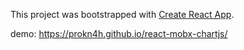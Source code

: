 This project was bootstrapped with [Create React App](https://github.com/facebook/create-react-app).

demo: https://prokn4h.github.io/react-mobx-chartjs/
